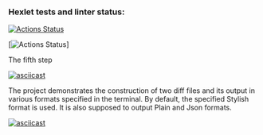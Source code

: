 ### Hexlet tests and linter status:
[![Actions Status](https://github.com/olegserbat/php-project-48/actions/workflows/hexlet-check.yml/badge.svg)](https://github.com/olegserbat/php-project-48/actions)

[![Actions Status](https://github.com/olegserbat/php-project-48/blob/main/.github/workflows/workflow.yml/badge.svg)]


The fifth step 

[![asciicast](https://asciinema.org/a/bsm6dbt4ComI026abuEjCPzBv.svg)](https://asciinema.org/a/bsm6dbt4ComI026abuEjCPzBv)

The project demonstrates the construction of two diff files and its output in various formats specified in the terminal.
By default, the specified Stylish format is used. It is also supposed to output Plain and Json formats.

[![asciicast](https://asciinema.org/a/yZ8BBwSu3GwzaAjub7jPOJWyO.svg)](https://asciinema.org/a/yZ8BBwSu3GwzaAjub7jPOJWyO)